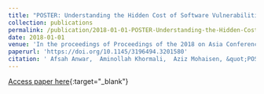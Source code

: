 ```yaml
---
title: "POSTER: Understanding the Hidden Cost of Software Vulnerabilities: Measurements and Predictions"
collection: publications
permalink: /publication/2018-01-01-POSTER-Understanding-the-Hidden-Cost-of-Software-Vulnerabilities-Measurements-and-Predictions
date: 2018-01-01
venue: 'In the proceedings of Proceedings of the 2018 on Asia Conference on Computer and Communications Security, AsiaCCS 2018, Incheon, Republic of Korea, June 04-08, 2018'
paperurl: 'https://doi.org/10.1145/3196494.3201580'
citation: ' Afsah Anwar,  Aminollah Khormali,  Aziz Mohaisen, &quot;POSTER: Understanding the Hidden Cost of Software Vulnerabilities: Measurements and Predictions.&quot; In the proceedings of Proceedings of the 2018 on Asia Conference on Computer and Communications Security, AsiaCCS 2018, Incheon, Republic of Korea, June 04-08, 2018, 2018.'
---
```

[Access paper here](https://doi.org/10.1145/3196494.3201580){:target="_blank"}
